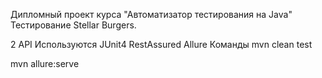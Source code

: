 Дипломный проект курса "Автоматизатор тестирования на Java"
Тестирование Stellar Burgers.

2 API
Используются
JUnit4
RestAssured
Allure
Команды
mvn clean test

mvn allure:serve